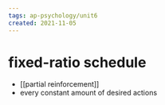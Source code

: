 ```yaml
---
tags: ap-psychology/unit6 
created: 2021-11-05
---
```


# fixed-ratio schedule

- [[partial reinforcement]]
- every constant amount of desired actions 
